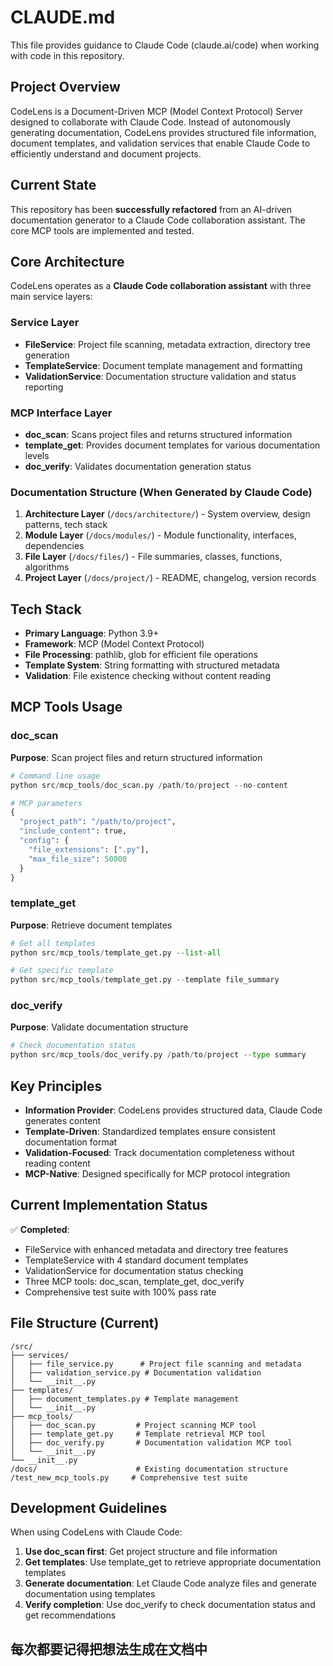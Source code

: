 # CLAUDE.md

This file provides guidance to Claude Code (claude.ai/code) when working with code in this repository.

## Project Overview

CodeLens is a Document-Driven MCP (Model Context Protocol) Server designed to collaborate with Claude Code. Instead of autonomously generating documentation, CodeLens provides structured file information, document templates, and validation services that enable Claude Code to efficiently understand and document projects.

## Current State

This repository has been **successfully refactored** from an AI-driven documentation generator to a Claude Code collaboration assistant. The core MCP tools are implemented and tested.

## Core Architecture

CodeLens operates as a **Claude Code collaboration assistant** with three main service layers:

### Service Layer
- **FileService**: Project file scanning, metadata extraction, directory tree generation
- **TemplateService**: Document template management and formatting
- **ValidationService**: Documentation structure validation and status reporting

### MCP Interface Layer
- **doc_scan**: Scans project files and returns structured information
- **template_get**: Provides document templates for various documentation levels
- **doc_verify**: Validates documentation generation status

### Documentation Structure (When Generated by Claude Code)
1. **Architecture Layer** (`/docs/architecture/`) - System overview, design patterns, tech stack
2. **Module Layer** (`/docs/modules/`) - Module functionality, interfaces, dependencies  
3. **File Layer** (`/docs/files/`) - File summaries, classes, functions, algorithms
4. **Project Layer** (`/docs/project/`) - README, changelog, version records

## Tech Stack

- **Primary Language**: Python 3.9+
- **Framework**: MCP (Model Context Protocol)
- **File Processing**: pathlib, glob for efficient file operations
- **Template System**: String formatting with structured metadata
- **Validation**: File existence checking without content reading

## MCP Tools Usage

### doc_scan
**Purpose**: Scan project files and return structured information
```python
# Command line usage
python src/mcp_tools/doc_scan.py /path/to/project --no-content

# MCP parameters
{
  "project_path": "/path/to/project",
  "include_content": true,
  "config": {
    "file_extensions": [".py"],
    "max_file_size": 50000
  }
}
```

### template_get  
**Purpose**: Retrieve document templates
```python
# Get all templates
python src/mcp_tools/template_get.py --list-all

# Get specific template
python src/mcp_tools/template_get.py --template file_summary
```

### doc_verify
**Purpose**: Validate documentation structure
```python
# Check documentation status
python src/mcp_tools/doc_verify.py /path/to/project --type summary
```

## Key Principles

- **Information Provider**: CodeLens provides structured data, Claude Code generates content
- **Template-Driven**: Standardized templates ensure consistent documentation format  
- **Validation-Focused**: Track documentation completeness without reading content
- **MCP-Native**: Designed specifically for MCP protocol integration

## Current Implementation Status

✅ **Completed**:
- FileService with enhanced metadata and directory tree features
- TemplateService with 4 standard document templates
- ValidationService for documentation status checking
- Three MCP tools: doc_scan, template_get, doc_verify
- Comprehensive test suite with 100% pass rate

## File Structure (Current)

```
/src/
├── services/
│   ├── file_service.py      # Project file scanning and metadata
│   ├── validation_service.py # Documentation validation
│   └── __init__.py
├── templates/
│   ├── document_templates.py # Template management
│   └── __init__.py  
├── mcp_tools/
│   ├── doc_scan.py         # Project scanning MCP tool
│   ├── template_get.py     # Template retrieval MCP tool
│   ├── doc_verify.py       # Documentation validation MCP tool
│   └── __init__.py
└── __init__.py
/docs/                      # Existing documentation structure
/test_new_mcp_tools.py     # Comprehensive test suite
```

## Development Guidelines

When using CodeLens with Claude Code:

1. **Use doc_scan first**: Get project structure and file information
2. **Get templates**: Use template_get to retrieve appropriate documentation templates
3. **Generate documentation**: Let Claude Code analyze files and generate documentation using templates
4. **Verify completion**: Use doc_verify to check documentation status and get recommendations

## 每次都要记得把想法生成在文档中